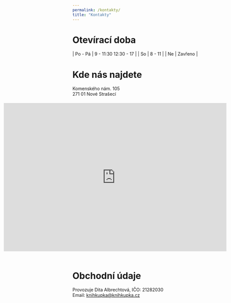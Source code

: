 ```yaml
---
permalink: /kontakty/
title: "Kontakty"
---
```


# Otevírací doba

| Po - Pá | 9 - 11:30 12:30 - 17 | 
| So | 8 - 11 | 
| Ne | Zavřeno |

# Kde nás najdete

<div>
    <div style="float:left; width=30%">
    Komenského nám. 105<br/>
    271 01 Nové Strašecí
    </div>
    <div style="float:right; width=70%; padding: 20px;">
    <iframe style="border:none" src="https://frame.mapy.cz/s/fosavuluzu" width="700" height="466" frameborder="0"></iframe>
    </div>
    <div style="clear:both"></div>
</div>

# Obchodní údaje

Provozuje Dita Albrechtová, IČO: 21282030  
Email: [knihkupka@knihkupka.cz](mailto:knihkupka@knihkupka.cz)
